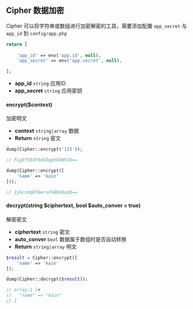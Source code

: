 ## Cipher 数据加密

Cipher 可以将字符串或数组进行加密解密的工具，需要添加配置 `app_secret` 与 `app_id` 到 `config/app.php`

```php
return [
    
    'app_id' => env('app.id', null),
    'app_secret' => env('app.secret', null),

];
```

- **app_id** `string` 应用ID
- **app_secret** `string` 应用密钥

#### encrypt($context)

加密明文

- **context** `string|array` 数据
- **Return** `string` 密文

```php
dump(Cipher::encrypt('123'));

// FLgXf5EXF6eGEqphO3WVJQ==

dump(Cipher::encrypt([
    'name' => 'kain'
]));

// IyGcnXqDT6ersFhAKdduUQ==
```

#### decrypt(string $ciphertext, bool $auto_conver = true)

解密密文

- **ciphertext** `string` 密文
- **auto_conver** `bool` 数据属于数组时是否自动转换
- **Return** `string|array` 明文

```php
$result = Cipher::encrypt([
    'name' => 'kain'
]);

dump(Cipher::decrypt($result));

// array:1 [▼
//   "name" => "kain"
// ]
```